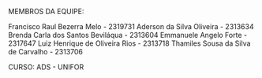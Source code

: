 MEMBROS DA EQUIPE:

Francisco Raul Bezerra Melo - 2319731
Aderson da Silva Oliveira - 2313634
Brenda Carla dos Santos Beviláqua - 2313604
Emmanuele Angelo Forte - 2317647
Luiz Henrique de Oliveira Rios - 2313718
Thamiles Sousa da Silva de Carvalho - 2313706

CURSO: ADS - UNIFOR
